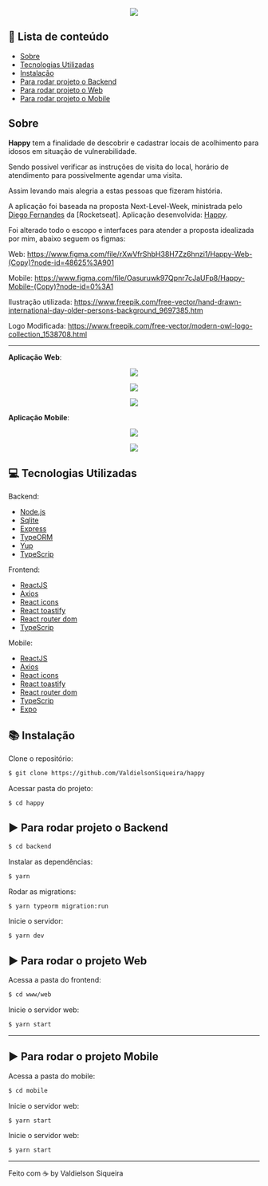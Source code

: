  <p align="center">
    <img src="/github/logo.png" />
</p>

## :pushpin: Lista de conteúdo

<!--ts-->

- [Sobre](#sobre)
- [Tecnologias Utilizadas](#computer-tecnologias-utilizadas)
- [Instalação](#books-instalação)
- [Para rodar projeto o Backend](#arrow_forward-para-rodar-projeto-o-backend)
- [Para rodar projeto o Web](#arrow_forward-para-rodar-o-projeto-web)
- [Para rodar projeto o Mobile](#arrow_forward-para-rodar-o-projeto-mobile)

<!--te-->

## Sobre

**Happy** tem a finalidade de descobrir e cadastrar locais de acolhimento para idosos em situação de vulnerabilidade.

Sendo possivel verificar as instruções de visita do local, horário de atendimento para possivelmente agendar uma visita.

Assim levando mais alegria a estas pessoas que fizeram história.

A aplicação foi baseada na proposta Next-Level-Week, ministrada pelo [Diego Fernandes](https://github.com/diego3g) da [Rocketseat].
Aplicação desenvolvida: [Happy](https://github.com/rocketseat-education/nlw-03-omnistack).

Foi alterado todo o escopo e interfaces para atender a proposta idealizada por mim, abaixo seguem os figmas:

Web: https://www.figma.com/file/rXwVfrShbH38H7Zz6hnzi1/Happy-Web-(Copy)?node-id=48625%3A901

Mobile: https://www.figma.com/file/Oasuruwk97Qpnr7cJaUFp8/Happy-Mobile-(Copy)?node-id=0%3A1

Ilustração utilizada: https://www.freepik.com/free-vector/hand-drawn-international-day-older-persons-background_9697385.htm

Logo Modificada: https://www.freepik.com/free-vector/modern-owl-logo-collection_1538708.html

---

**Aplicação Web**:

<p align="center">
	<img src="/github/captura_web_1.png" />
</p>

<p align="center">
	<img src="/github/captura_web_2.png" />
</p>

<p align="center">
	<img src="/github/web.gif" />
</p>

**Aplicação Mobile**:

<p align="center">
	<img src="/github/captura_mobile_1.png" />
</p>

<p align="center">
	<img src="/github/mobile.gif" />
</p>

## :computer: Tecnologias Utilizadas

Backend:

- [Node.js](https://nodejs.org/en/)
- [Sqlite](https://www.sqlite.org/docs.html)
- [Express](https://expressjs.com/pt-br/)
- [TypeORM](https://typeorm.io/#/)
- [Yup](https://github.com/jquense/yup#install)
- [TypeScrip](https://www.typescriptlang.org/docs/)

Frontend:

- [ReactJS](https://pt-br.reactjs.org/)
- [Axios](https://github.com/axios/axios)
- [React icons](https://react-icons.netlify.com/#/)
- [React toastify](https://github.com/fkhadra/react-toastify)
- [React router dom](https://www.npmjs.com/package/react-router-dom)
- [TypeScrip](https://www.typescriptlang.org/docs/)

Mobile:

- [ReactJS](https://pt-br.reactjs.org/)
- [Axios](https://github.com/axios/axios)
- [React icons](https://react-icons.netlify.com/#/)
- [React toastify](https://github.com/fkhadra/react-toastify)
- [React router dom](https://www.npmjs.com/package/react-router-dom)
- [TypeScrip](https://www.typescriptlang.org/docs/)
- [Expo](https://expo.io/)

## :books: Instalação

Clone o repositório:

```sh
$ git clone https://github.com/ValdielsonSiqueira/happy
```

Acessar pasta do projeto:

```sh
$ cd happy
```

## :arrow_forward: Para rodar projeto o Backend

```sh
$ cd backend
```

Instalar as dependências:

```sh
$ yarn
```

Rodar as migrations:

```sh
$ yarn typeorm migration:run
```

Inicie o servidor:

```sh
$ yarn dev
```

## :arrow_forward: Para rodar o projeto Web

Acessa a pasta do frontend:

```sh
$ cd www/web
```

Inicie o servidor web:

```sh
$ yarn start
```

---

## :arrow_forward: Para rodar o projeto Mobile

Acessa a pasta do mobile:

```sh
$ cd mobile
```

Inicie o servidor web:

```sh
$ yarn start
```

Inicie o servidor web:

```sh
$ yarn start
```

---

Feito com ☕ by Valdielson Siqueira
